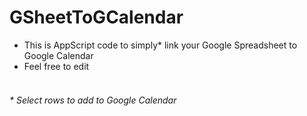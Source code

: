 # GSheetToGCalendar
* This is AppScript code to simply* link your Google Spreadsheet to Google Calendar</br>
* Feel free to edit</br></br>
<h6><i>* Select rows to add to Google Calendar</i></h6>
